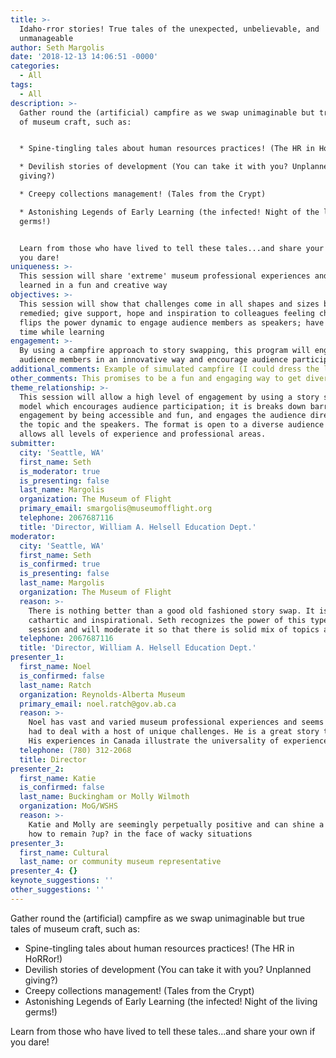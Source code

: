 ```yaml
---
title: >-
  Idaho-rror stories! True tales of the unexpected, unbelievable, and
  unmanageable
author: Seth Margolis
date: '2018-12-13 14:06:51 -0000'
categories:
  - All
tags:
  - All
description: >-
  Gather round the (artificial) campfire as we swap unimaginable but true tales
  of museum craft, such as:


  * Spine-tingling tales about human resources practices! (The HR in HoRRor!)

  * Devilish stories of development (You can take it with you? Unplanned
  giving?)

  * Creepy collections management! (Tales from the Crypt)

  * Astonishing Legends of Early Learning (the infected! Night of the living
  germs!)


  Learn from those who have lived to tell these tales...and share your own if
  you dare!
uniqueness: >-
  This session will share 'extreme' museum professional experiences and lessons
  learned in a fun and creative way
objectives: >-
  This session will show that challenges come in all shapes and sizes but can be
  remedied; give support, hope and inspiration to colleagues feeling challenged;
  flips the power dynamic to engage audience members as speakers; have a fun
  time while learning
engagement: >-
  By using a campfire approach to story swapping, this program will engage
  audience members in an innovative way and encourage audience participation.
additional_comments: Example of simulated campfire (I could dress the like the cowboy if needed?.)
other_comments: This promises to be a fun and engaging way to get diverse stories and voices
theme_relationship: >-
  This session will allow a high level of engagement by using a story swapping
  model which encourages audience participation; it is breaks down barriers to
  engagement by being accessible and fun, and engages the audience directly with
  the topic and the speakers. The format is open to a diverse audience and
  allows all levels of experience and professional areas.
submitter:
  city: 'Seattle, WA'
  first_name: Seth
  is_moderator: true
  is_presenting: false
  last_name: Margolis
  organization: The Museum of Flight
  primary_email: smargolis@museumofflight.org
  telephone: 2067687116
  title: 'Director, William A. Helsell Education Dept.'
moderator:
  city: 'Seattle, WA'
  first_name: Seth
  is_confirmed: true
  is_presenting: false
  last_name: Margolis
  organization: The Museum of Flight
  reason: >-
    There is nothing better than a good old fashioned story swap. It is
    cathartic and inspirational. Seth recognizes the power of this type of
    session and will moderate it so that there is solid mix of topics and tales.
  telephone: 2067687116
  title: 'Director, William A. Helsell Education Dept.'
presenter_1:
  first_name: Noel
  is_confirmed: false
  last_name: Ratch
  organization: Reynolds-Alberta Museum
  primary_email: noel.ratch@gov.ab.ca
  reason: >-
    Noel has vast and varied museum professional experiences and seems to have
    had to deal with a host of unique challenges. He is a great story teller.
    His experiences in Canada illustrate the universality of experiences.
  telephone: (780) 312-2068
  title: Director
presenter_2:
  first_name: Katie
  is_confirmed: false
  last_name: Buckingham or Molly Wilmoth
  organization: MoG/WSHS
  reason: >-
    Katie and Molly are seemingly perpetually positive and can shine a light on
    how to remain ?up? in the face of wacky situations
presenter_3:
  first_name: Cultural
  last_name: or community museum representative
presenter_4: {}
keynote_suggestions: ''
other_suggestions: ''
---
```

Gather round the (artificial) campfire as we swap unimaginable but true tales of museum craft, such as:

* Spine-tingling tales about human resources practices! (The HR in HoRRor!)
* Devilish stories of development (You can take it with you? Unplanned giving?)
* Creepy collections management! (Tales from the Crypt)
* Astonishing Legends of Early Learning (the infected! Night of the living germs!)

Learn from those who have lived to tell these tales...and share your own if you dare!
